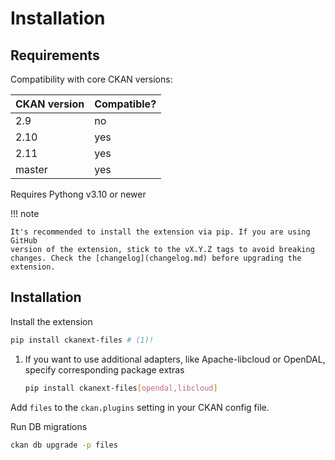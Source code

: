 # Installation

## Requirements

Compatibility with core CKAN versions:

| CKAN version | Compatible? |
|--------------|-------------|
| 2.9          | no          |
| 2.10         | yes         |
| 2.11         | yes         |
| master       | yes         |

Requires Pythong v3.10 or newer

!!! note

    It's recommended to install the extension via pip. If you are using GitHub
    version of the extension, stick to the vX.Y.Z tags to avoid breaking
    changes. Check the [changelog](changelog.md) before upgrading the extension.

## Installation

Install the extension

```sh
pip install ckanext-files # (1)!
```

1. If you want to use additional adapters, like Apache-libcloud or OpenDAL,
   specify corresponding package extras
   ```bash
   pip install ckanext-files[opendal,libcloud]
   ```

Add `files` to the `ckan.plugins` setting in your CKAN config file.

Run DB migrations

```sh
ckan db upgrade -p files
```
